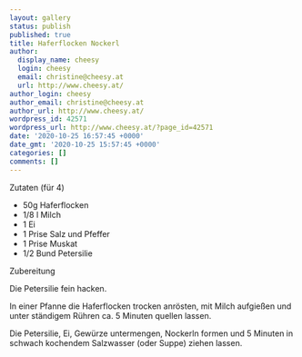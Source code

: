 ```yaml
---
layout: gallery
status: publish
published: true
title: Haferflocken Nockerl
author:
  display_name: cheesy
  login: cheesy
  email: christine@cheesy.at
  url: http://www.cheesy.at/
author_login: cheesy
author_email: christine@cheesy.at
author_url: http://www.cheesy.at/
wordpress_id: 42571
wordpress_url: http://www.cheesy.at/?page_id=42571
date: '2020-10-25 16:57:45 +0000'
date_gmt: '2020-10-25 15:57:45 +0000'
categories: []
comments: []
---
```

<!-- wp:paragraph -->
Zutaten (für 4)
<!-- /wp:paragraph -->
<!-- wp:list -->
- 50g Haferflocken
- 1/8 l Milch
- 1 Ei
- 1 Prise Salz und Pfeffer
- 1 Prise Muskat
- 1/2 Bund Petersilie
<!-- /wp:list -->
<!-- wp:paragraph -->
Zubereitung
<!-- /wp:paragraph -->
<!-- wp:paragraph -->
Die Petersilie fein hacken.
<!-- /wp:paragraph -->
<!-- wp:paragraph -->
In einer Pfanne die Haferflocken trocken anrösten, mit Milch aufgießen und unter ständigem Rühren ca. 5 Minuten quellen lassen.
<!-- /wp:paragraph -->
<!-- wp:paragraph -->
Die Petersilie, Ei, Gewürze untermengen, Nockerln formen und 5 Minuten in schwach kochendem Salzwasser (oder Suppe) ziehen lassen.
<!-- /wp:paragraph -->
<!-- wp:image {"id":42572} -->
<figure class="wp-block-image"><img src="{% link /wp-content/uploads/Haferflockennockerl-1.jpg %}" alt="" class="wp-image-42572"></figure>
<!-- /wp:image -->
